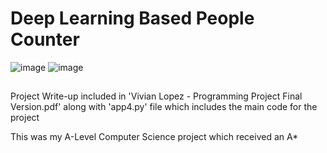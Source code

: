 # Deep Learning Based People Counter

![image](https://github.com/Vivian-Lopez/Deep-Learning-Based-People-Counter/assets/87879238/82c2df4c-abf4-49b2-bac8-b19884945237)
![image](https://github.com/Vivian-Lopez/Deep-Learning-Based-People-Counter/assets/87879238/31a74691-383a-49f3-8fda-e4b1b436090c)


##

Project Write-up included in 'Vivian Lopez - Programming Project Final Version.pdf' along with 'app4.py' file which includes the main code for the project

This was my A-Level Computer Science project which received an A*
